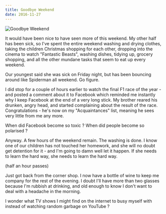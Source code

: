 ```yaml
---
title: Goodbye Weekend
date: 2016-11-27
---
```


![Goodbye Weekend](https://source.unsplash.com/ZYYS1kapOm8/1600x900)

It would have been nice to have seen more of this weekend. My other half has been sick, so I've spent the entire weekend washing and drying clothes, taking the children Christmas shopping for each other, dropping into the cinema to watch "Fantastic Beasts", washing dishes, tidying up, grocery shopping, and all the other mundane tasks that seem to eat up every weekend.

Our youngest said she was sick on Friday night, but has been bouncing around like Spiderman all weekend. Go figure.

I did stop for a couple of hours earlier to watch the final F1 race of the year - and posted a comment about it to Facebook which reminded me instantly why I keep Facebook at the end of a very long stick. My brother reared his drunken, angry head, and started complaining about the result of the race. Congratulations - he's now on my "Acquaintances" list, meaning he sees very little from me any more.

When did Facebook become so toxic ? When did people become so polarised ?

Anyway. A few hours of the weekend remain. The washing is done. I know one of our children has not touched her homework, and she will no doubt get detention for it - and I'm going to damn well let it happen. If she needs to learn the hard way, she needs to learn the hard way.

(half an hour passes)

Just got back from the corner shop. I now have a bottle of wine to keep me company for the rest of the evening. I doubt I'll have more than two glasses because I'm rubbish at drinking, and old enough to know I don't want to deal with a headache in the morning.

I wonder what TV shows I might find on the internet to busy myself with instead of watching random garbage on YouTube ?